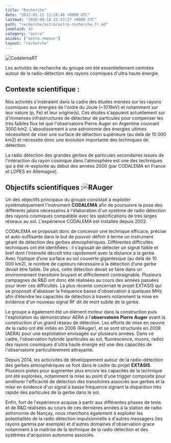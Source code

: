 ```yaml
---
title: "Recherche"
date: "2012-01-11 11:26:48 +0000 UTC"
lastmod: "2020-08-18 15:33:27 +0000 UTC"
path: "recherche/astro/astro-recherche.fr.md"
joomlaid: 43
category: "astro"
asides: ["astro.+menu+"]
layout: "recherche"
---
```

![CodalemaRT](images/CodalemaRT.png)

Les activités de recherche du groupe ont été essentiellement centrées autour de la radio-détection des rayons cosmiques d'ultra haute énergie.

Contexte scientifique :
-----------------------

Nos activités s'insèraient dans la cadre des études menées sur les rayons cosmiques aux énergies de l'ordre du Joule (~1019eV) et notamment sur leur nature (p, Fe) et leur origine(s). Ces études s'appuient actuellement sur d'immenses infrastructures de détecteur de particules pour compenser les très faibles flux tel que l'observatoire Pierre Auger en Argentine couvrant 3000 km2. L'aboutissement à une astronomie des énergies ultimes nécessitent de viser une surface de détection supérieure (au delà de 10 000 km2) et nécessite donc une évolution importante des techniques de détection.

La radio détection des grandes gerbes de particules secondaires issues de l'intéraction du rayon cosmique dans l'atmosphère est une des techniques qui a été ré-explorée au début des années 2000 (par CODALEMA en France et LOPES en Allemagne).

Objectifs scientifiques :![RAuger](images/RAuger.JPG)
---------------------------------------------------------------------

Un des objectifs principaux du groupe consistait à exploiter systématiquement l'instrument **CODALEMA** afin de poursuivre la pose des différents jalons nécessaires à l'élaboration d'un système de radio détection des rayons cosmiques compatible avec les spécifications de très larges réseaux au sol. L'expérience CODALEMA est installée depuis 2002.

CODALEMA se proposait donc de concevoir une technique efficace, précise et auto-suffisante dans le but de pouvoir définir à terme un instrument géant de détection des gerbes atmosphériques. Différentes difficultés techniques ont été identifiées : il s’agissait de détecter un signal faible et bref dont l’intensité décroît très rapidement avec la distance à la gerbe. Avec l’optique d’une surface au sol couverte gigantesque (au delà de 10 000 km2), le nombre de capteurs nécessaire à la détection d’une gerbe devait être faible. De plus, cette détection devait se faire dans un environnement transitoire bruyant et difficilement contraignable. Plusieurs campagnes de R&D ont donc été réalisées au cours des années passées pour lever ces difficultés. La plus récente concernait le projet EXTASIS qui se proposait d'abaisser la fréquence basse d'observation à quelques MHz afin d’étendre les capacités de détection à travers notamment la mise en évidence d'un nouveau signal RF dit de mort subite de la gerbe.

Le groupe a également été un élément moteur dans la construction puis l'exploitation du démonstrateur AERA à l'**observatoire Pierre Auger** avant la construction d'un grand réseau de détection. Les efforts de mise en oeuvre de la radio ont été initiés en 2006 (RAuger), et se sont structurés en 2008 (AERA) pour une exploitation envisagée sur plusieurs années. Dans ce cadre, l'observation hybride (particules au sol, fluorescence, muons, radio) des rayons cosmiques d'ultra haute énergie est une des capacités de l'observatoire particulièrement attrayante.

Depuis 2014, les acticivités de développement autour de la radio-détection des gerbes atmosphériques se font dans le cadre du projet **EXTASIS**. Plusieurs pistes pour augmenter plus encore les capacités de la technique ont été explorées, notamment la mise au point d'une trigger composite pour améliorer l'efficacité de détection des transitoires associés aux gerbes et la mise en évidence d'un signal à basse fréquence signant la disparition très rapide des particules de la gerbe dans le sol. 

Enfin, fort de l'expérience acquise à partir aux différentes phases de tests et de R&D réalisées au cours de ces dernières années à la station de radio astronomie de Nançay, nous cherchons également à exploiter les potentialités de la radio détection impulsionnelle à d'autres messagers (les rayons gamma par exemple) et d'autres domaines d'observation grace notamment à la maitrise de la technique de la radio détection et des systèmes d'acquision autonome associés.
